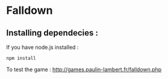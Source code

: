 # Falldown
## Installing dependecies :
If you have node.js installed :

```npm install```

To test the game : http://games.paulin-lambert.fr/falldown.php
